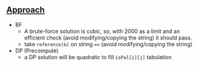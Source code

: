 ## [Approach](https://leetcode.com/problems/palindrome-partitioning-iv/discuss/1043100/C%2B%2B-Brute-Force-(550-ms)-and-Tabulation-(70-ms))
  * BF
    * A brute-force solution is cubic, so, with 2000 as a limit and an efficient check (avoid modifying/copying the string) it should pass.
    * take ```reference(&)``` on string ```=>``` (avoid modifying/copying the string)
  * DP (Precompute)
    *  a DP solution will be quadratic to fill ```isPal[i][j]``` tabulation
